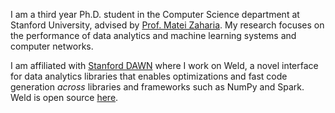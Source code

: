 I am a third year Ph.D. student in the Computer Science department at Stanford
University, advised by [Prof. Matei Zaharia](https://cs.stanford.edu/~matei/).
My research focuses on the performance of data analytics and machine learning
systems and computer networks.

I am affiliated with [Stanford DAWN](http://dawn.cs.stanford.edu) where I work
on Weld, a novel interface for data analytics libraries that enables
optimizations and fast code generation *across* libraries and frameworks such
as NumPy and Spark. Weld is open source [here](http://weld.stanford.edu).
